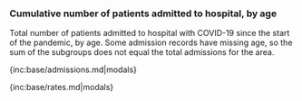 ### Cumulative number of patients admitted to hospital, by age

 Total number of patients admitted to hospital with COVID-19 since the start of the pandemic, by age. Some admission records have missing age, so the sum of the subgroups does not equal the total admissions for the area.

{inc:base/admissions.md|modals}

{inc:base/rates.md|modals}